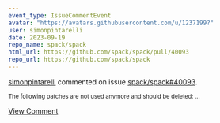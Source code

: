 ```yaml
---
event_type: IssueCommentEvent
avatar: "https://avatars.githubusercontent.com/u/1237199?"
user: simonpintarelli
date: 2023-09-19
repo_name: spack/spack
html_url: https://github.com/spack/spack/pull/40093
repo_url: https://github.com/spack/spack
---
```


<a href='https://github.com/simonpintarelli' target='_blank'>simonpintarelli</a> commented on issue <a href='https://github.com/spack/spack/pull/40093' target='_blank'>spack/spack#40093</a>.

<small>The following patches are not used anymore and should be deleted:...</small>

<a href='https://github.com/spack/spack/pull/40093' target='_blank'>View Comment</a>